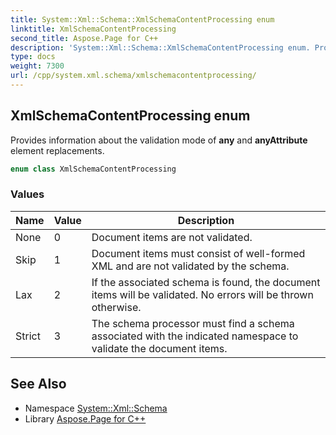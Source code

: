 ```yaml
---
title: System::Xml::Schema::XmlSchemaContentProcessing enum
linktitle: XmlSchemaContentProcessing
second_title: Aspose.Page for C++
description: 'System::Xml::Schema::XmlSchemaContentProcessing enum. Provides information about the validation mode of any and anyAttribute element replacements in C++.'
type: docs
weight: 7300
url: /cpp/system.xml.schema/xmlschemacontentprocessing/
---
```

## XmlSchemaContentProcessing enum


Provides information about the validation mode of **any** and **anyAttribute** element replacements.

```cpp
enum class XmlSchemaContentProcessing
```

### Values

| Name | Value | Description |
| --- | --- | --- |
| None | 0 | Document items are not validated. |
| Skip | 1 | Document items must consist of well-formed XML and are not validated by the schema. |
| Lax | 2 | If the associated schema is found, the document items will be validated. No errors will be thrown otherwise. |
| Strict | 3 | The schema processor must find a schema associated with the indicated namespace to validate the document items. |

## See Also

* Namespace [System::Xml::Schema](../)
* Library [Aspose.Page for C++](../../)
